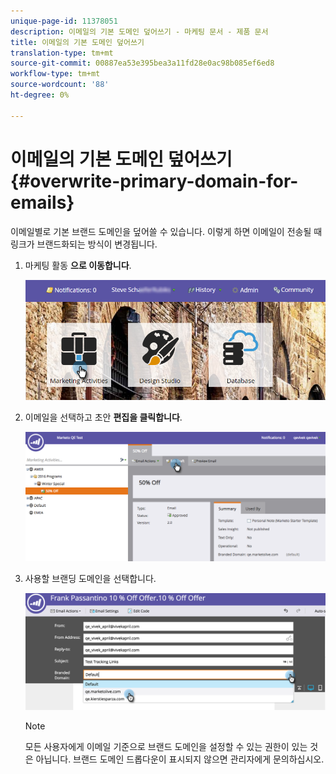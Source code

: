 ```yaml
---
unique-page-id: 11378051
description: 이메일의 기본 도메인 덮어쓰기 - 마케팅 문서 - 제품 문서
title: 이메일의 기본 도메인 덮어쓰기
translation-type: tm+mt
source-git-commit: 00887ea53e395bea3a11fd28e0ac98b085ef6ed8
workflow-type: tm+mt
source-wordcount: '88'
ht-degree: 0%

---
```



# 이메일의 기본 도메인 덮어쓰기 {#overwrite-primary-domain-for-emails}

이메일별로 기본 브랜드 도메인을 덮어쓸 수 있습니다. 이렇게 하면 이메일이 전송될 때 링크가 브랜드화되는 방식이 변경됩니다.

1. 마케팅 활동 **으로 이동합니다**.

   ![](assets/login-marketing-activities.png)

1. 이메일을 선택하고 초안 **편집을 클릭합니다**.

   ![](assets/image2016-8-26-11-3a48-3a7.png)

1. 사용할 브랜딩 도메인을 선택합니다.

   ![](assets/image2016-8-12-11-3a5-3a29.png)

   >[!NOTE]
   >
   >모든 사용자에게 이메일 기준으로 브랜드 도메인을 설정할 수 있는 권한이 있는 것은 아닙니다. 브랜드 도메인 드롭다운이 표시되지 않으면 관리자에게 문의하십시오.

